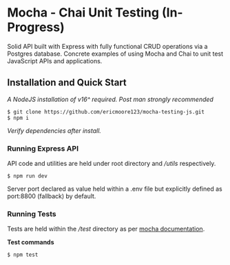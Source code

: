 # Mocha - Chai Unit Testing (In-Progress)

Solid API built with Express with fully functional CRUD operations via a Postgres database.
Concrete examples of using Mocha and Chai to unit test JavaScript APIs and applications.

## Installation and Quick Start
*A NodeJS installation of v16^ required. Post man strongly recommended*

```
$ git clone https://github.com/ericmoore123/mocha-testing-js.git
$ npm i
```
*Verify dependencies after install.*

### Running Express API
API code and utilities are held under root directory and */utils* respectively.
```
$ npm run dev
```
Server port declared as value held within a .env file but explicitly defined as port:8800 (fallback) by default.

### Running Tests
Tests are held within the */test* directory as per [mocha documentation](https://mochajs.org/#getting-started).

**Test commands**
```
$ npm test
```





